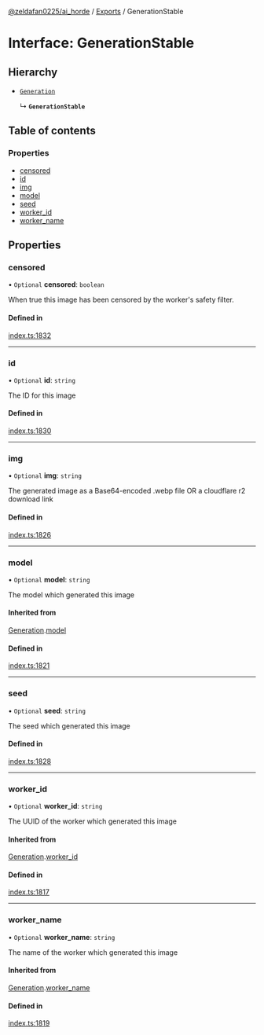 [@zeldafan0225/ai_horde](../README.md) / [Exports](../modules.md) / GenerationStable

# Interface: GenerationStable

## Hierarchy

- [`Generation`](Generation.md)

  ↳ **`GenerationStable`**

## Table of contents

### Properties

- [censored](GenerationStable.md#censored)
- [id](GenerationStable.md#id)
- [img](GenerationStable.md#img)
- [model](GenerationStable.md#model)
- [seed](GenerationStable.md#seed)
- [worker\_id](GenerationStable.md#worker_id)
- [worker\_name](GenerationStable.md#worker_name)

## Properties

### censored

• `Optional` **censored**: `boolean`

When true this image has been censored by the worker's safety filter.

#### Defined in

[index.ts:1832](https://github.com/ZeldaFan0225/ai_horde/blob/89ead18/index.ts#L1832)

___

### id

• `Optional` **id**: `string`

The ID for this image

#### Defined in

[index.ts:1830](https://github.com/ZeldaFan0225/ai_horde/blob/89ead18/index.ts#L1830)

___

### img

• `Optional` **img**: `string`

The generated image as a Base64-encoded .webp file OR a cloudflare r2 download link

#### Defined in

[index.ts:1826](https://github.com/ZeldaFan0225/ai_horde/blob/89ead18/index.ts#L1826)

___

### model

• `Optional` **model**: `string`

The model which generated this image

#### Inherited from

[Generation](Generation.md).[model](Generation.md#model)

#### Defined in

[index.ts:1821](https://github.com/ZeldaFan0225/ai_horde/blob/89ead18/index.ts#L1821)

___

### seed

• `Optional` **seed**: `string`

The seed which generated this image

#### Defined in

[index.ts:1828](https://github.com/ZeldaFan0225/ai_horde/blob/89ead18/index.ts#L1828)

___

### worker\_id

• `Optional` **worker\_id**: `string`

The UUID of the worker which generated this image

#### Inherited from

[Generation](Generation.md).[worker_id](Generation.md#worker_id)

#### Defined in

[index.ts:1817](https://github.com/ZeldaFan0225/ai_horde/blob/89ead18/index.ts#L1817)

___

### worker\_name

• `Optional` **worker\_name**: `string`

The name of the worker which generated this image

#### Inherited from

[Generation](Generation.md).[worker_name](Generation.md#worker_name)

#### Defined in

[index.ts:1819](https://github.com/ZeldaFan0225/ai_horde/blob/89ead18/index.ts#L1819)
